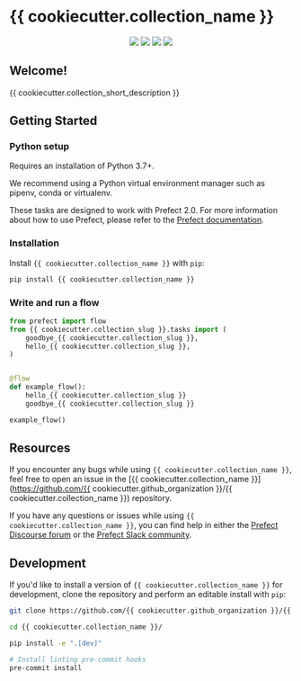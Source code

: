 # {{ cookiecutter.collection_name }}

<p align="center">
    <a href="https://github.com/{{ cookiecutter.github_organization }}/{{ cookiecutter.collection_name }}/" alt="Stars">
        <img src="https://img.shields.io/github/stars/{{ cookiecutter.github_organization }}/{{ cookiecutter.collection_name }}" /></a>
    <a href="https://pepy.tech/badge/{{ cookiecutter.collection_name }}/" alt="Downloads">
        <img src="https://pepy.tech/badge/{{ cookiecutter.collection_name }}" /></a>
    <a href="https://github.com/{{ cookiecutter.github_organization }}/{{ cookiecutter.collection_name }}/pulse" alt="Activity">
        <img src="https://img.shields.io/github/commit-activity/m/{{ cookiecutter.github_organization }}/{{ cookiecutter.collection_name }}" /></a>
    <a href="https://github.com/{{ cookiecutter.github_organization }}/{{ cookiecutter.collection_name }}/graphs/contributors" alt="Contributors">
        <img src="https://img.shields.io/github/contributors/{{ cookiecutter.github_organization }}/{{ cookiecutter.collection_name }}" /></a>
</p>

## Welcome!

{{ cookiecutter.collection_short_description }}

## Getting Started

### Python setup

Requires an installation of Python 3.7+.

We recommend using a Python virtual environment manager such as pipenv, conda or virtualenv.

These tasks are designed to work with Prefect 2.0. For more information about how to use Prefect, please refer to the [Prefect documentation](https://orion-docs.prefect.io/).

### Installation

Install `{{ cookiecutter.collection_name }}` with `pip`:

```bash
pip install {{ cookiecutter.collection_name }}
```

### Write and run a flow

```python
from prefect import flow
from {{ cookiecutter.collection_slug }}.tasks import (
    goodbye_{{ cookiecutter.collection_slug }},
    hello_{{ cookiecutter.collection_slug }},
)


@flow
def example_flow():
    hello_{{ cookiecutter.collection_slug }}
    goodbye_{{ cookiecutter.collection_slug }}

example_flow()
```

## Resources

If you encounter any bugs while using `{{ cookiecutter.collection_name }}`, feel free to open an issue in the [{{ cookiecutter.collection_name }}](https://github.com/{{ cookiecutter.github_organization }}/{{ cookiecutter.collection_name }}) repository.

If you have any questions or issues while using `{{ cookiecutter.collection_name }}`, you can find help in either the [Prefect Discourse forum](https://discourse.prefect.io/) or the [Prefect Slack community](https://prefect.io/slack).

## Development

If you'd like to install a version of `{{ cookiecutter.collection_name }}` for development, clone the repository and perform an editable install with `pip`:

```bash
git clone https://github.com/{{ cookiecutter.github_organization }}/{{ cookiecutter.collection_name }}.git

cd {{ cookiecutter.collection_name }}/

pip install -e ".[dev]"

# Install linting pre-commit hooks
pre-commit install
```
